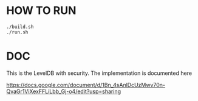 HOW TO RUN
===

```
./build.sh
./run.sh
```


DOC
===


This is the LevelDB with security. The implementation is documented here 

https://docs.google.com/document/d/1Bn_4sAnlDcUzMwv70n-QvaGr1ViXexFFLiLbb_Gj-o4/edit?usp=sharing
